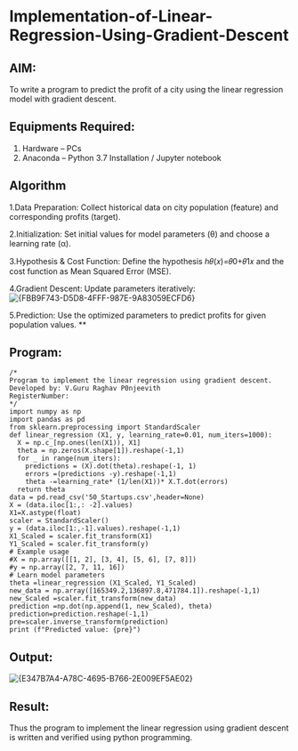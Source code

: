 # Implementation-of-Linear-Regression-Using-Gradient-Descent

## AIM:
To write a program to predict the profit of a city using the linear regression model with gradient descent.

## Equipments Required:
1. Hardware – PCs
2. Anaconda – Python 3.7 Installation / Jupyter notebook

## Algorithm
1.Data Preparation: Collect historical data on city population (feature) and corresponding profits (target).

2.Initialization: Set initial values for model parameters (θ) and choose a learning rate (α).

3.Hypothesis & Cost Function: Define the hypothesis ℎ𝜃(𝑥)=𝜃0+𝜃1𝑥 and the cost function as Mean Squared Error (MSE).

4.Gradient Descent: Update parameters iteratively:
​![{FBB9F743-D5D8-4FFF-987E-9A83059ECFD6}](https://github.com/user-attachments/assets/03f7cc6c-5692-49a8-8df0-c60692e614ec)

5.Prediction: Use the optimized parameters to predict profits for given population values. **

## Program:
```
/*
Program to implement the linear regression using gradient descent.
Developed by: V.Guru Raghav P0njeevith
RegisterNumber:  
*/
import numpy as np
import pandas as pd
from sklearn.preprocessing import StandardScaler
def linear_regression (X1, y, learning_rate=0.01, num_iters=1000):
  X = np.c_[np.ones(len(X1)), X1]
  theta = np.zeros(X.shape[1]).reshape(-1,1)
  for _ in range(num_iters):
    predictions = (X).dot(theta).reshape(-1, 1)
    errors =(predictions -y).reshape(-1,1)
    theta -=learning_rate* (1/len(X1))* X.T.dot(errors)
  return theta
data = pd.read_csv('50_Startups.csv',header=None)
X = (data.iloc[1:,: -2].values)
X1=X.astype(float)
scaler = StandardScaler()
y = (data.iloc[1:,-1].values).reshape(-1,1)
X1_Scaled = scaler.fit_transform(X1)
Y1_Scaled = scaler.fit_transform(y)
# Example usage
#X = np.array([[1, 2], [3, 4], [5, 6], [7, 8]])
#y = np.array([2, 7, 11, 16])
# Learn model parameters
theta =linear_regression (X1_Scaled, Y1_Scaled)
new_data = np.array([165349.2,136897.8,471784.1]).reshape(-1,1)
new_Scaled =scaler.fit_transform(new_data)
prediction =np.dot(np.append(1, new_Scaled), theta)
prediction=prediction.reshape(-1,1)
pre=scaler.inverse_transform(prediction)
print (f"Predicted value: {pre}")
```

## Output:
![{E347B7A4-A78C-4695-B766-2E009EF5AE02}](https://github.com/user-attachments/assets/129c3f9e-9dd7-4d0a-841d-542f1118f25c)


## Result:
Thus the program to implement the linear regression using gradient descent is written and verified using python programming.
